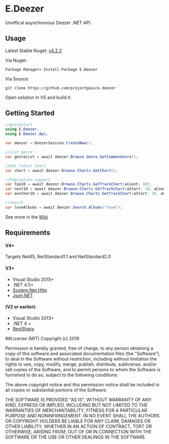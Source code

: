 # E.Deezer
Unoffical asynchronous Deezer .NET API.

## Usage
Latest Stable Nuget: [v4.2.2](http://nuget.org/packages/e.deezer)

Via Nuget:
```Shell
Package Manager> Install-Package E.Deezer
```

Via Source: 
```Shell
git clone https://github.com/projectgoav/e.deezer
```

Open solution in VS and build it.



## Getting Started

```C#
//Quickstart
using E.Deezer;
using E.Deezer.Api;

var deezer = DeezerSession.CreateNew();

//List genre
var genreList = await deezer.Browse.Genre.GetCommonGenre();

//Get latest chart
var chart = await deezer.Browse.Charts.GetChart();

//Pagination support
var top10 = await deezer.Browse.Charts.GetTrackChart(aCount: 10);
var next10 = await deezer.Browse.Charts.GetTrackChart(aStart: 10, aCount: 10);
var another10 = await deezer.Browse.Charts.GetTrackChart(aStart: 20, aCount: 10);

//Search
var loveAlbums = await deezer.Search.Albums("love");

```

See more in the [Wiki](http://github.com/projectgoav/E.Deezer/wiki)


## Requirements
#### V4+
Targets Net45, NetStandard1.1 and NetStandard2.0

#### V3+
- Visual Studio 2015+
- .NET 4.5+
- [System.Net.Http](http://nuget.org/packages/system.net.http)
- [Json.NET](http://nuget.org/packages/newtonsoft.json)

#### (V2 or earlier):
- Visual Studio 2013+
- .NET 4 +
- [RestSharp](http://nuget.org/packages/restsharp)



##License
(MIT)
Copyright (c) 2019

Permission is hereby granted, free of charge, to any person obtaining a copy
of this software and associated documentation files (the "Software"), to deal
in the Software without restriction, including without limitation the rights
to use, copy, modify, merge, publish, distribute, sublicense, and/or sell
copies of the Software, and to permit persons to whom the Software is
furnished to do so, subject to the following conditions:

The above copyright notice and this permission notice shall be included in
all copies or substantial portions of the Software.

THE SOFTWARE IS PROVIDED "AS IS", WITHOUT WARRANTY OF ANY KIND, EXPRESS OR
IMPLIED, INCLUDING BUT NOT LIMITED TO THE WARRANTIES OF MERCHANTABILITY,
FITNESS FOR A PARTICULAR PURPOSE AND NONINFRINGEMENT.  IN NO EVENT SHALL THE
AUTHORS OR COPYRIGHT HOLDERS BE LIABLE FOR ANY CLAIM, DAMAGES OR OTHER
LIABILITY, WHETHER IN AN ACTION OF CONTRACT, TORT OR OTHERWISE, ARISING FROM,
OUT OF OR IN CONNECTION WITH THE SOFTWARE OR THE USE OR OTHER DEALINGS IN
THE SOFTWARE.
